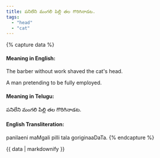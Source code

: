 ```yaml
---
title: పనిలేని మంగలి పిల్లి తల గొరిగినాడట.
tags:
  - "head"
  - "cat"
---
```


{% capture data %}
#### Meaning in English:
The barber without work shaved the cat's head.

A man pretending to be fully employed.

#### Meaning in Telugu:
పనిలేని మంగలి పిల్లి తల గొరిగినాడట.

#### English Transliteration:
panilaeni maMgali pilli tala goriginaaDaTa.
{% endcapture %}

<div class="notice">{{ data | markdownify }}</div>


